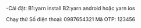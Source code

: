 -Cài đặt:
B1:yarn install 
B2:yarn android hoặc yarn ios

Chạy thử
Số điện thoại: 0987654321
Mã OTP: 123456
